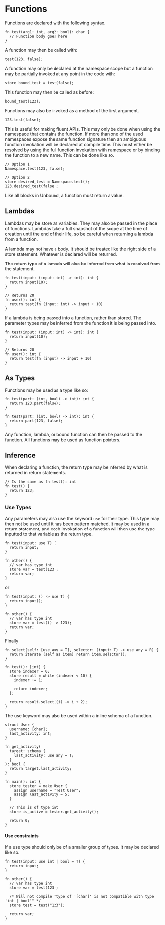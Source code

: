 # Functions

Functions are declared with the following syntax.

```
fn test(arg1: int, arg2: bool): char {
  // Function body goes here
}
```

A function may then be called with:

```
test(123, false);
```

A function may only be declared at the namespace scope but a function may be partially invoked at any point in the code with:

```
store bound_test = test(false);
```

This function may then be called as before:

```
bound_test(123);
```

Functions may also be invoked as a method of the first argument.

```
123.test(false);
```

This is useful for making fluent APIs. This may only be done when using the namespace that contains the function. If more than one of the used namespaces expose the same function signature then an ambiguous function invokation will be declared at compile time. This must either be resolved by using the full function invokation with namespace or by binding the function to a new name. This can be done like so.

```
// Option 1
Namespace.test(123, false);

// Option 2
store desired_test = Namespace.test();
123.desired_test(false);
```

Like all blocks in Unbound, a function must return a value.

## Lambdas

Lambdas may be store as variables. They may also be passed in the place of functions. Lambdas take a full snapshot of the scope at the time of creation until the end of their life, so be careful when returning a lambda from a function.

A lambda may not have a body. It should be treated like the right side of a store statement. Whatever is declared will be returned.

The return type of a lambda will also be inferred from what is resolved from the statement.

```
fn test(input: (input: int) -> int): int {
  return input(10);
}

// Returns 20
fn user(): int {
  return test(fn (input: int) -> input + 10)
}
```

If a lambda is being passed into a function, rather than stored. The parameter types may be inferred from the function it is being passed into.

```
fn test(input: (input: int) -> int): int {
  return input(10);
}

// Returns 20
fn user(): int {
  return test(fn (input) -> input + 10)
}
```

## As Types

Functions may be used as a type like so:

```
fn test(part: (int, bool) -> int): int {
  return 123.part(false);
}

fn test(part: (int, bool) -> int): int {
  return part(123, false);
}
```

Any function, lambda, or bound function can then be passed to the function. All functions may be used as function pointers.

## Inference

When declaring a function, the return type may be inferred by what is returned in return statements.

```
// Is the same as fn test(): int
fn test() {
  return 123;
}
```

### Use Types

Any parameters may also use the keyword `use` for their type. This type may then not be used until it has been pattern matched. It may be used in a return statement, and each invokation of a function will then use the type inputted to that variable as the return type.

```
fn test(input: use T) {
  return input;
}

fn other() {
  // var has type int
  store var = test(123);
  return var;
}
```

or

```
fn test(input: () -> use T) {
  return input();
}

fn other() {
  // var has type int
  store var = test(() -> 123);
  return var;
}
```

Finally

```
fn select(self: [use any = T], selector: (input: T) -> use any = R) {
  return iterate (self as item) return item.selector();
}

fn test(): [int] {
  store indexer = 0;
  store result = while (indexer < 10) {
    indexer += 1;

    return indexer;
  };

  return result.select((i) -> i + 2);
}
```

The use keyword may also be used within a inline schema of a function.

```
struct User {
  username: [char];
  last_activity: int;
}

fn get_activity(
  target: schema {
    last_activity: use any = T;
  }
): bool {
  return target.last_activity;
}

fn main(): int {
  store tester = make User {
    assign username = "Test User";
    assign last_activity = 5;
  }

  // This is of type int
  store is_active = tester.get_activity();

  return 0;
}
```

#### Use constraints

If a use type should only be of a smaller group of types. It may be declared like so.

```
fn test(input: use int | bool = T) {
  return input;
}

fn other() {
  // var has type int
  store var = test(123);

  /* Will not compile "type of '[char]' is not compatible with type 'int | bool'" */
  store test = test("123");

  return var;
}
```
